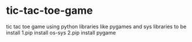 # tic-tac-toe-game
tic tac toe game using python libraries like pygames and sys
libraries to be install
1.pip install os-sys
2.pip install pygame
